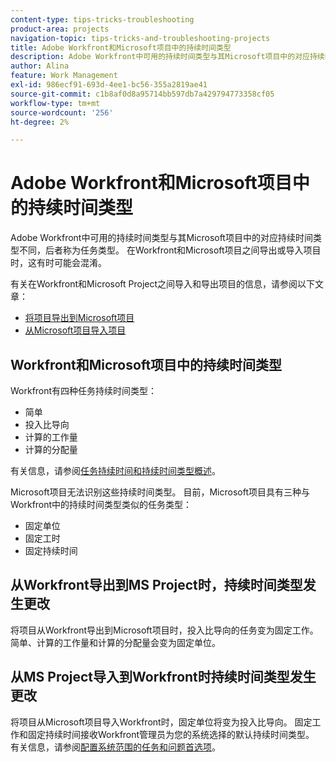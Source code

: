 ```yaml
---
content-type: tips-tricks-troubleshooting
product-area: projects
navigation-topic: tips-tricks-and-troubleshooting-projects
title: Adobe Workfront和Microsoft项目中的持续时间类型
description: Adobe Workfront中可用的持续时间类型与其Microsoft项目中的对应持续时间类型不同，后者称为任务类型。 在Workfront和Microsoft项目之间导出或导入项目时，这有时可能会混淆。
author: Alina
feature: Work Management
exl-id: 986ecf91-693d-4ee1-bc56-355a2819ae41
source-git-commit: c1b8af0d8a95714bb597db7a429794773358cf05
workflow-type: tm+mt
source-wordcount: '256'
ht-degree: 2%

---
```


# Adobe Workfront和Microsoft项目中的持续时间类型

Adobe Workfront中可用的持续时间类型与其Microsoft项目中的对应持续时间类型不同，后者称为任务类型。 在Workfront和Microsoft项目之间导出或导入项目时，这有时可能会混淆。

有关在Workfront和Microsoft Project之间导入和导出项目的信息，请参阅以下文章：

* [将项目导出到Microsoft项目](../../../manage-work/projects/manage-projects/export-project-to-ms-project.md)
* [从Microsoft项目导入项目](../../../manage-work/projects/create-projects/import-project-from-ms-project.md)

## Workfront和Microsoft项目中的持续时间类型

Workfront有四种任务持续时间类型：

* 简单
* 投入比导向
* 计算的工作量
* 计算的分配量

有关信息，请参阅[任务持续时间和持续时间类型概述](../../../manage-work/tasks/taskdurtn/task-duration-and-duration-type.md)。

Microsoft项目无法识别这些持续时间类型。 目前，Microsoft项目具有三种与Workfront中的持续时间类型类似的任务类型：

* 固定单位
* 固定工时
* 固定持续时间

## 从Workfront导出到MS Project时，持续时间类型发生更改

将项目从Workfront导出到Microsoft项目时，投入比导向的任务变为固定工作。 简单、计算的工作量和计算的分配量会变为固定单位。

## 从MS Project导入到Workfront时持续时间类型发生更改

将项目从Microsoft项目导入Workfront时，固定单位将变为投入比导向。 固定工作和固定持续时间接收Workfront管理员为您的系统选择的默认持续时间类型。 有关信息，请参阅[配置系统范围的任务和问题首选项](../../../administration-and-setup/set-up-workfront/configure-system-defaults/set-task-issue-preferences.md)。

<!--
<note type="warning">
When a task has Calculated Work as the Duration Type and the default Duration Type in Setup is set as Calculated Assignment, then MS Project assignment allocations will be lost during the import.
<MadCap:conditionalText data-mc-conditions="QuicksilverOrClassic.Draft mode">
(drafting this because it is misleading)
</MadCap:conditionalText>
</note>
-->
